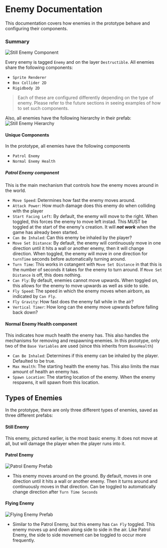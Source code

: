# Enemy Documentation
This documentation covers how enemies in the prototype behave and configuring their components.

### Summary
![Still Enemy Component](images/StillEnemy_Prefab.png)

Every enemy is tagged `Enemy` and on the layer `Destructible`.
All enemies share the following components:
- `Sprite Renderer`
- `Box Collider 2D`
- `Rigidbody 2D`
> Each of these are configured differently depending on the type of enemy. Please refer to the future sections in seeing examples of how to set such components.

Also, all enemies have the following hierarchy in their prefab:
![Still Enemy Hierarchy](images/StillEnemy_Hierarchy.png)

#### Unique Components
In the prototype, all enemies have the following components
- `Patrol Enemy`
- `Normal Enemy Health`

##### Patrol Enemy component
This is the main mechanism that controls how the enemy moves around in the world.
- `Move Speed`: Determines how fast the enemy moves around.
- `Attack Power`: How much damage does this enemy do when colliding with the player
- `Start Facing Left`: By default, the enemy will move to the right. When toggled, this forces the enemy to move left instad. This MUST be toggled at the start of the enemy's creation. It will _**not work**_ when the game has already been started.
- `Can Be Inhaled`: Can this enemy be inhaled by the player?
- `Move Set Distance`: By default, the enemy will continuously move in one direction until it hits a wall or another enemy, then it will change direction. When toggled, the enemy will move in one direction for `turnTime` seconds before automatically turning around.
- `Turn Time`: This works in cotangent with `Move Set Distance` in that this is the number of seconds it takes for the enemy to turn around. If `Move Set Distance` is off, this does nothing.
- `Can Fly`: By default, enemies cannot move upwards. When toggled on, this allows for the enemy to move upwards as well as side to side.
- `Fly Speed`: The speed in which the enemy moves when airborn, as indicated by `Can Fly`.
- `Fly Gravity`: How fast does the enemy fall while in the air?
- `Vertical Timer`: How long can the enemy move upwards before falling back down?

#### Normal Enemy Health component
This indicates how much health the enemy has. This also handles the mechanisms for removing and respawning enemies. In this prototype, only two of the `Base Variables` are used (since this inherits from `BaseHealth`)
- `Can Be Inhaled`: Determines if this enemy can be inhaled by the player. Defaulted to be true.
- `Max Health`: The starting health the enemy has. This also limits the max amount of health an enemy has.
- `Spawn Location`: The starting location of the enemy. When the enemy respawns, it will spawn from this location.

## Types of Enemies
In the prototype, there are only three different types of enemies, saved as three different prefabs:

#### Still Enemy
This enemy, pictured earlier, is the most basic enemy. It does not move at all, but will damage the player when the player runs into it.

#### Patrol Enemy
![Patrol Enemy Prefab](images/PatrolEnemy_Prefab.png)
- This enemy moves around on the ground. By default, moves in one direction until it hits a wall or another enemy. Then it turns around and continuously moves in that direction. Can be toggled to automatically change direction after `Turn Time Seconds`

#### Flying Enemy
![Flying Enemy Prefab](images/FlyingEnemy_Prefab.png)
- Similar to the Patrol Enemy, but this enemy has `Can Fly` toggled. This enemy moves up and down along side to side in the air. Like Patrol Enemy, the side to side movement can be toggled to occur more frequently.
